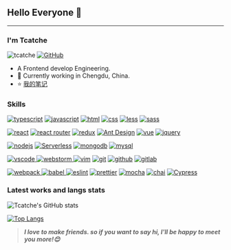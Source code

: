 ## Hello Everyone 👋
---

### I'm Tcatche

<p>
 <img src="https://komarev.com/ghpvc/?username=tcatche" alt="tcatche" />
 <a href="https://github.com/tcatche"><img src="https://img.shields.io/github/followers/tcatche.svg?label=GitHub&style=social" alt="GitHub"></a>
</p>

- A Frontend develop Engineering.
- 🌱 Currently working in Chengdu, China.
- ⭐ [我的笔记](https://tcatche.site/)


### Skills


<p>
<a href="https://github.com/tcatche"><img src="https://img.shields.io/badge/typescript-3178C6.svg?style=for-the-badge&logo=typescript&logoColor=3178C6&labelColor=ffffff" alt="typescript"></a>
<a href="https://github.com/tcatche"><img src="https://img.shields.io/badge/javascript-f5f542.svg?style=for-the-badge&logo=javascript&logoColor=f5f542&labelColor=ffffff" alt="javascript"></a>
<a href="https://github.com/tcatche"><img src="https://img.shields.io/badge/html-E34F26.svg?style=for-the-badge&logo=html5&logoColor=E34F26&labelColor=ffffff" alt="html"></a>
<a href="https://github.com/tcatche"><img src="https://img.shields.io/badge/css-1572B6.svg?style=for-the-badge&logo=css3&logoColor=1572B6&labelColor=ffffff" alt="css"></a>
<a href="https://github.com/tcatche"><img src="https://img.shields.io/badge/less-1D365D.svg?style=for-the-badge&logo=less&logoColor=1D365D&labelColor=ffffff" alt="less"></a>
<a href="https://github.com/tcatche"><img src="https://img.shields.io/badge/sass-CC6699.svg?style=for-the-badge&logo=sass&logoColor=CC6699&labelColor=ffffff" alt="sass"></a>
</p>

<p>
<a href="https://github.com/tcatche"><img src="https://img.shields.io/badge/react-61DAFB.svg?style=for-the-badge&logo=react&logoColor=61DAFB&labelColor=ffffff" alt="react"></a>
<a href="https://github.com/tcatche"><img src="https://img.shields.io/badge/react router-CA4245.svg?style=for-the-badge&logo=reactrouter&logoColor=CA4245&labelColor=ffffff" alt="react router"></a>
<a href="https://github.com/tcatche"><img src="https://img.shields.io/badge/redux-764ABC.svg?style=for-the-badge&logo=redux&logoColor=764ABC&labelColor=ffffff" alt="redux"></a>
<a href="https://github.com/tcatche"><img src="https://img.shields.io/badge/Ant Design-0170FE.svg?style=for-the-badge&logo=antdesign&logoColor=0170FE&labelColor=ffffff" alt="Ant Design"></a>
<a href="https://github.com/tcatche"><img src="https://img.shields.io/badge/vue-4FC08D.svg?style=for-the-badge&logo=vuedotjs&logoColor=4FC08D&labelColor=ffffff" alt="vue"></a>
<a href="https://github.com/tcatche"><img src="https://img.shields.io/badge/jquery-0769AD.svg?style=for-the-badge&logo=jquery&logoColor=0769AD&labelColor=ffffff" alt="jquery"></a>
</p>

<p>
<a href="https://github.com/tcatche"><img src="https://img.shields.io/badge/NodeJs-339933.svg?style=for-the-badge&logo=nodedotjs&logoColor=339933&labelColor=ffffff" alt="nodejs"></a>
<a href="https://github.com/tcatche"><img src="https://img.shields.io/badge/Serverless-FD5750.svg?style=for-the-badge&logo=serverless&logoColor=FD5750&labelColor=ffffff" alt="Serverless"></a>
<a href="https://github.com/tcatche"><img src="https://img.shields.io/badge/mongodb-47A248.svg?style=for-the-badge&logo=mongodb&logoColor=47A248&labelColor=ffffff" alt="mongodb"></a>
<a href="https://github.com/tcatche"><img src="https://img.shields.io/badge/mysql-3aabe8.svg?style=for-the-badge&logo=mysql&logoColor=3aabe8&labelColor=ffffff" alt="mysql"></a>
</p>

<p>
<a href="https://github.com/tcatche">
<img src="https://img.shields.io/badge/vscode-blue.svg?style=for-the-badge&logo=visual-studio-code&labelColor=ffffff&logoColor=blue" alt="vscode">
</a>
<a href="https://github.com/tcatche">
<img src="https://img.shields.io/badge/webstorm-000000.svg?style=for-the-badge&logo=webstorm&labelColor=ffffff&logoColor=000000" alt="webstorm">
</a>
<a href="https://github.com/tcatche"><img src="https://img.shields.io/badge/vim-darkgreen.svg?style=for-the-badge&logo=vim&logoColor=darkgreen&labelColor=ffffff" alt="vim"></a>
<a href="https://github.com/tcatche"><img src="https://img.shields.io/badge/git-F05032.svg?style=for-the-badge&logo=git&logoColor=F05032&labelColor=ffffff" alt="git"></a>
<a href="https://github.com/tcatche"><img src="https://img.shields.io/badge/github-black.svg?style=for-the-badge&logo=github&logoColor=black&labelColor=ffffff" alt="github"></a>
<a href="https://github.com/tcatche">
<img src="https://img.shields.io/badge/gitlab-FCA121.svg?style=for-the-badge&logo=gitlab&logoColor=FCA121&labelColor=ffffff" alt="gitlab">
</a>
</p>

<p>
<a href="https://github.com/tcatche">
<img src="https://img.shields.io/badge/webpack-8DD6F9.svg?style=for-the-badge&logo=webpack&logoColor=8DD6F9&labelColor=ffffff" alt="webpack">
</a>
<a href="https://github.com/tcatche">
<img src="https://img.shields.io/badge/babel-F9DC3E.svg?style=for-the-badge&logo=babel&logoColor=F9DC3E&labelColor=ffffff" alt="babel">
</a>
<a href="https://github.com/tcatche"><img src="https://img.shields.io/badge/eslint-4B32C3.svg?style=for-the-badge&logo=eslint&logoColor=4B32C3&labelColor=ffffff" alt="eslint"></a>
<a href="https://github.com/tcatche"><img src="https://img.shields.io/badge/prettier-F7B93E.svg?style=for-the-badge&logo=prettier&logoColor=F7B93E&labelColor=ffffff" alt="prettier"></a>
<a href="https://github.com/tcatche"><img src="https://img.shields.io/badge/mocha-8D6748.svg?style=for-the-badge&logo=mocha&logoColor=8D6748&labelColor=ffffff" alt="mocha"></a>
<a href="https://github.com/tcatche"><img src="https://img.shields.io/badge/chai-A30701.svg?style=for-the-badge&logo=chai&logoColor=A30701&labelColor=ffffff" alt="chai"></a>
<a href="https://github.com/tcatche"><img src="https://img.shields.io/badge/Cypress-17202C.svg?style=for-the-badge&logo=cypress&logoColor=17202C&labelColor=ffffff" alt="Cypress"></a>
</p>



### Latest works and langs stats
![Tcatche's GitHub stats](https://github-readme-stats.vercel.app/api?username=tcatche&show_icons=true&theme=flag-india)


[![Top Langs](https://github-readme-stats.vercel.app/api/top-langs/?username=anuraghazra&theme=flag-india)](https://github.com/anuraghazra/github-readme-stats)

> ***I love to make friends. so if you want to say hi, I'll be happy to meet you more!😊***
